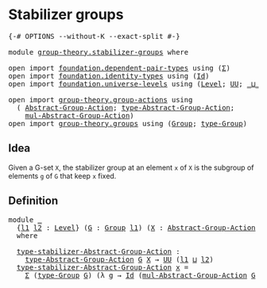 # Stabilizer groups

<pre class="Agda"><a id="30" class="Symbol">{-#</a> <a id="34" class="Keyword">OPTIONS</a> <a id="42" class="Pragma">--without-K</a> <a id="54" class="Pragma">--exact-split</a> <a id="68" class="Symbol">#-}</a>

<a id="73" class="Keyword">module</a> <a id="80" href="group-theory.stabilizer-groups.html" class="Module">group-theory.stabilizer-groups</a> <a id="111" class="Keyword">where</a>

<a id="118" class="Keyword">open</a> <a id="123" class="Keyword">import</a> <a id="130" href="foundation.dependent-pair-types.html" class="Module">foundation.dependent-pair-types</a> <a id="162" class="Keyword">using</a> <a id="168" class="Symbol">(</a><a id="169" href="foundation-core.dependent-pair-types.html#515" class="Record">Σ</a><a id="170" class="Symbol">)</a>
<a id="172" class="Keyword">open</a> <a id="177" class="Keyword">import</a> <a id="184" href="foundation.identity-types.html" class="Module">foundation.identity-types</a> <a id="210" class="Keyword">using</a> <a id="216" class="Symbol">(</a><a id="217" href="foundation-core.identity-types.html#1767" class="Datatype">Id</a><a id="219" class="Symbol">)</a>
<a id="221" class="Keyword">open</a> <a id="226" class="Keyword">import</a> <a id="233" href="foundation.universe-levels.html" class="Module">foundation.universe-levels</a> <a id="260" class="Keyword">using</a> <a id="266" class="Symbol">(</a><a id="267" href="Agda.Primitive.html#597" class="Postulate">Level</a><a id="272" class="Symbol">;</a> <a id="274" href="foundation-core.universe-levels.html#235" class="Primitive">UU</a><a id="276" class="Symbol">;</a> <a id="278" href="Agda.Primitive.html#810" class="Primitive Operator">_⊔_</a><a id="281" class="Symbol">)</a>

<a id="284" class="Keyword">open</a> <a id="289" class="Keyword">import</a> <a id="296" href="group-theory.group-actions.html" class="Module">group-theory.group-actions</a> <a id="323" class="Keyword">using</a>
  <a id="331" class="Symbol">(</a> <a id="333" href="group-theory.group-actions.html#1192" class="Function">Abstract-Group-Action</a><a id="354" class="Symbol">;</a> <a id="356" href="group-theory.group-actions.html#1501" class="Function">type-Abstract-Group-Action</a><a id="382" class="Symbol">;</a>
    <a id="388" href="group-theory.group-actions.html#1980" class="Function">mul-Abstract-Group-Action</a><a id="413" class="Symbol">)</a>
<a id="415" class="Keyword">open</a> <a id="420" class="Keyword">import</a> <a id="427" href="group-theory.groups.html" class="Module">group-theory.groups</a> <a id="447" class="Keyword">using</a> <a id="453" class="Symbol">(</a><a id="454" href="group-theory.groups.html#2468" class="Function">Group</a><a id="459" class="Symbol">;</a> <a id="461" href="group-theory.groups.html#2711" class="Function">type-Group</a><a id="471" class="Symbol">)</a>
</pre>
## Idea

Given a G-set `X`, the stabilizer group at an element `x` of `X` is the subgroup of elements `g` of `G` that keep `x` fixed.

## Definition

<pre class="Agda"><a id="636" class="Keyword">module</a> <a id="643" href="group-theory.stabilizer-groups.html#643" class="Module">_</a>
  <a id="647" class="Symbol">{</a><a id="648" href="group-theory.stabilizer-groups.html#648" class="Bound">l1</a> <a id="651" href="group-theory.stabilizer-groups.html#651" class="Bound">l2</a> <a id="654" class="Symbol">:</a> <a id="656" href="Agda.Primitive.html#597" class="Postulate">Level</a><a id="661" class="Symbol">}</a> <a id="663" class="Symbol">(</a><a id="664" href="group-theory.stabilizer-groups.html#664" class="Bound">G</a> <a id="666" class="Symbol">:</a> <a id="668" href="group-theory.groups.html#2468" class="Function">Group</a> <a id="674" href="group-theory.stabilizer-groups.html#648" class="Bound">l1</a><a id="676" class="Symbol">)</a> <a id="678" class="Symbol">(</a><a id="679" href="group-theory.stabilizer-groups.html#679" class="Bound">X</a> <a id="681" class="Symbol">:</a> <a id="683" href="group-theory.group-actions.html#1192" class="Function">Abstract-Group-Action</a> <a id="705" href="group-theory.stabilizer-groups.html#664" class="Bound">G</a> <a id="707" href="group-theory.stabilizer-groups.html#651" class="Bound">l2</a><a id="709" class="Symbol">)</a>
  <a id="713" class="Keyword">where</a>

  <a id="722" href="group-theory.stabilizer-groups.html#722" class="Function">type-stabilizer-Abstract-Group-Action</a> <a id="760" class="Symbol">:</a>
    <a id="766" href="group-theory.group-actions.html#1501" class="Function">type-Abstract-Group-Action</a> <a id="793" href="group-theory.stabilizer-groups.html#664" class="Bound">G</a> <a id="795" href="group-theory.stabilizer-groups.html#679" class="Bound">X</a> <a id="797" class="Symbol">→</a> <a id="799" href="foundation-core.universe-levels.html#235" class="Primitive">UU</a> <a id="802" class="Symbol">(</a><a id="803" href="group-theory.stabilizer-groups.html#648" class="Bound">l1</a> <a id="806" href="Agda.Primitive.html#810" class="Primitive Operator">⊔</a> <a id="808" href="group-theory.stabilizer-groups.html#651" class="Bound">l2</a><a id="810" class="Symbol">)</a>
  <a id="814" href="group-theory.stabilizer-groups.html#722" class="Function">type-stabilizer-Abstract-Group-Action</a> <a id="852" href="group-theory.stabilizer-groups.html#852" class="Bound">x</a> <a id="854" class="Symbol">=</a>
    <a id="860" href="foundation-core.dependent-pair-types.html#515" class="Record">Σ</a> <a id="862" class="Symbol">(</a><a id="863" href="group-theory.groups.html#2711" class="Function">type-Group</a> <a id="874" href="group-theory.stabilizer-groups.html#664" class="Bound">G</a><a id="875" class="Symbol">)</a> <a id="877" class="Symbol">(λ</a> <a id="880" href="group-theory.stabilizer-groups.html#880" class="Bound">g</a> <a id="882" class="Symbol">→</a> <a id="884" href="foundation-core.identity-types.html#1767" class="Datatype">Id</a> <a id="887" class="Symbol">(</a><a id="888" href="group-theory.group-actions.html#1980" class="Function">mul-Abstract-Group-Action</a> <a id="914" href="group-theory.stabilizer-groups.html#664" class="Bound">G</a> <a id="916" href="group-theory.stabilizer-groups.html#679" class="Bound">X</a> <a id="918" href="group-theory.stabilizer-groups.html#880" class="Bound">g</a> <a id="920" href="group-theory.stabilizer-groups.html#852" class="Bound">x</a><a id="921" class="Symbol">)</a> <a id="923" href="group-theory.stabilizer-groups.html#852" class="Bound">x</a><a id="924" class="Symbol">)</a>
</pre>
